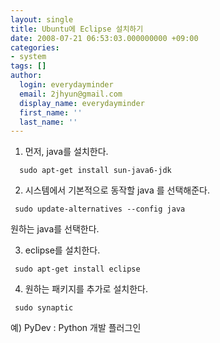 ```yaml
---
layout: single
title: Ubuntu에 Eclipse 설치하기
date: 2008-07-21 06:53:03.000000000 +09:00
categories:
- system
tags: []
author:
  login: everydayminder
  email: 2jhyun@gmail.com
  display_name: everydayminder
  first_name: ''
  last_name: ''
---
```

1. 먼저, java를 설치한다.
```
  sudo apt-get install sun-java6-jdk
```

2. 시스템에서 기본적으로 동작할 java 를 선택해준다.
```
 sudo update-alternatives --config java
```
 원하는 java를 선택한다.

3. eclipse를 설치한다.
```
 sudo apt-get install eclipse
 ```

4. 원하는 패키지를 추가로 설치한다.
```
 sudo synaptic
``` 
 예) PyDev : Python 개발 플러그인

